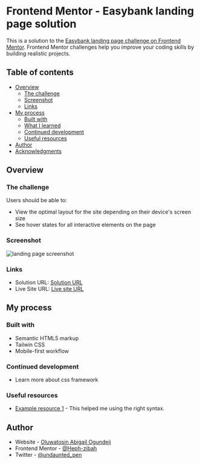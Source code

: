 # Frontend Mentor - Easybank landing page solution

This is a solution to the [Easybank landing page challenge on Frontend Mentor](https://www.frontendmentor.io/challenges/easybank-landing-page-WaUhkoDN). Frontend Mentor challenges help you improve your coding skills by building realistic projects.

## Table of contents

- [Overview](#overview)
  - [The challenge](#the-challenge)
  - [Screenshot](#screenshot)
  - [Links](#links)
- [My process](#my-process)
  - [Built with](#built-with)
  - [What I learned](#what-i-learned)
  - [Continued development](#continued-development)
  - [Useful resources](#useful-resources)
- [Author](#author)
- [Acknowledgments](#acknowledgments)

## Overview

### The challenge

Users should be able to:

- View the optimal layout for the site depending on their device's screen size
- See hover states for all interactive elements on the page

### Screenshot

![landing page screenshot](../design/Screenshot.png)

### Links

- Solution URL: [Solution URL](https://www.frontendmentor.io/solutions/responsive-landing-page-using-tailwind-css-lFM4WPFZCq)
- Live Site URL: [Live site URL](https://easybanking-landing-frontendmentor.netlify.app/)

## My process

### Built with

- Semantic HTML5 markup
- Tailwin CSS
- Mobile-first workflow

### Continued development

- Learn more about css framework

### Useful resources

- [Example resource 1](https://www.youtube.com/watch?v=dFgzHOX84xQ) - This helped me using the right syntax.

## Author

- Website - [Oluwatosin Abigail Ogundeji](https://medium.com/@oluwatosinhephzibah)
- Frontend Mentor - [@Heph-zibah](https://www.frontendmentor.io/profile/Heph-zibah)
- Twitter - [@undaunted_pen](https://www.twitter.com/undaunted_pen)
